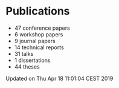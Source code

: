 # Publications
  * 47 conference papers
  * 6 workshop papers
  * 9 journal papers
  * 14 technical reports
  * 31 talks
  * 1 dissertations
  * 44 theses

Updated on Thu Apr 18 11:01:04 CEST 2019
